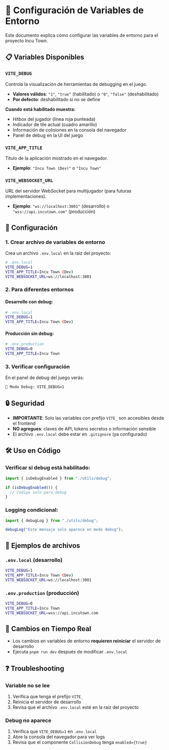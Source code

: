 # 🔧 Configuración de Variables de Entorno

Este documento explica cómo configurar las variables de entorno para el proyecto Incu Town.

## 📋 Variables Disponibles

### `VITE_DEBUG`

Controla la visualización de herramientas de debugging en el juego.

- **Valores válidos**: `"1"`, `"true"` (habilitado) o `"0"`, `"false"` (deshabilitado)
- **Por defecto**: deshabilitado si no se define

**Cuando está habilitado muestra:**

- Hitbox del jugador (línea roja punteada)
- Indicador de tile actual (cuadro amarillo)
- Información de colisiones en la consola del navegador
- Panel de debug en la UI del juego

### `VITE_APP_TITLE`

Título de la aplicación mostrado en el navegador.

- **Ejemplo**: `"Incu Town (Dev)"` o `"Incu Town"`

### `VITE_WEBSOCKET_URL`

URL del servidor WebSocket para multijugador (para futuras implementaciones).

- **Ejemplo**: `"ws://localhost:3001"` (desarrollo) o `"wss://api.incutown.com"` (producción)

## 🚀 Configuración

### 1. Crear archivo de variables de entorno

Crea un archivo `.env.local` en la raíz del proyecto:

```bash
# .env.local
VITE_DEBUG=1
VITE_APP_TITLE=Incu Town (Dev)
VITE_WEBSOCKET_URL=ws://localhost:3001
```

### 2. Para diferentes entornos

#### Desarrollo con debug:

```bash
# .env.local
VITE_DEBUG=1
VITE_APP_TITLE=Incu Town (Dev)
```

#### Producción sin debug:

```bash
# .env.production
VITE_DEBUG=0
VITE_APP_TITLE=Incu Town
```

### 3. Verificar configuración

En el panel de debug del juego verás:

```
🐛 Modo Debug: VITE_DEBUG=1
```

## 🔒 Seguridad

- **IMPORTANTE**: Solo las variables con prefijo `VITE_` son accesibles desde el frontend
- **NO agregues**: claves de API, tokens secretos o información sensible
- El archivo `.env.local` debe estar en `.gitignore` (ya configurado)

## 🛠️ Uso en Código

### Verificar si debug está habilitado:

```typescript
import { isDebugEnabled } from "./utils/debug";

if (isDebugEnabled()) {
  // Código solo para debug
}
```

### Logging condicional:

```typescript
import { debugLog } from "./utils/debug";

debugLog("Este mensaje solo aparece en modo debug");
```

## 📝 Ejemplos de archivos

### `.env.local` (desarrollo)

```bash
VITE_DEBUG=1
VITE_APP_TITLE=Incu Town (Dev)
VITE_WEBSOCKET_URL=ws://localhost:3001
```

### `.env.production` (producción)

```bash
VITE_DEBUG=0
VITE_APP_TITLE=Incu Town
VITE_WEBSOCKET_URL=wss://api.incutown.com
```

## 🔄 Cambios en Tiempo Real

- Los cambios en variables de entorno **requieren reiniciar** el servidor de desarrollo
- Ejecuta `pnpm run dev` después de modificar `.env.local`

## ❓ Troubleshooting

### Variable no se lee

1. Verifica que tenga el prefijo `VITE_`
2. Reinicia el servidor de desarrollo
3. Revisa que el archivo `.env.local` esté en la raíz del proyecto

### Debug no aparece

1. Verifica que `VITE_DEBUG=1` en `.env.local`
2. Abre la consola del navegador para ver logs
3. Revisa que el componente `CollisionDebug` tenga `enabled={true}`
